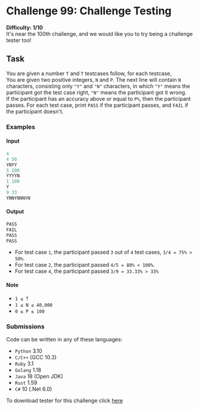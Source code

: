 # Challenge 99: Challenge Testing

**Difficulty: 1/10**  
It's near the 100th challenge, and we would like you to try being a challenge tester too!

## Task

You are given a number `T` and `T` testcases follow, for each testcase,  
You are given two positive integers, `N` and `P`. The next line will contain `N` characters, consisting only `"Y"` and `"N"` characters, in which `"Y"` means the participant got the test case right, `"N"` means the participant got it wrong.  
If the participant has an accuracy above or equal to `P%`, then the participant passes. For each test case, print `PASS` if the participant passes, and `FAIL` if the participant doesn't.

### Examples

#### Input

```rs
4
4 50
YNYY
5 100
YYYYN
1 100
Y
9 33
YNNYNNNYN
```

#### Output

```rs
PASS
FAIL
PASS
PASS
```

- For test case `1`, the participant passed `3` out of `4` test cases, `3/4 = 75% > 50%`.  
- For test case `2`, the participant passed `4/5 = 80% < 100%`.  
- For test case `4`, the participant passed `3/9 = 33.33% > 33%`

#### Note

- `1 ≤ T`  
- `1 ≤ N ≤ 40,000`  
- `0 ≤ P ≤ 100`  

### Submissions

Code can be written in any of these languages:

- `Python` 3.10
- `C/C++` (GCC 10.3)
- `Ruby` 3.1
- `Golang` 1.18
- `Java` 18 (Open JDK)
- `Rust` 1.59
- `C#` 10 (.Net 6.0)

To download tester for this challenge click [here](https://downgit.github.io/#/home?url=https://github.com/Pomroka/TWT_Challenges_Tester/tree/main/Challenge_99)
